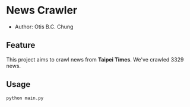# News Crawler

- Author: Otis B.C. Chung

## Feature

This project aims to crawl news from **Taipei Times**. We've crawled 3329 news.

## Usage

```bash
python main.py
```

